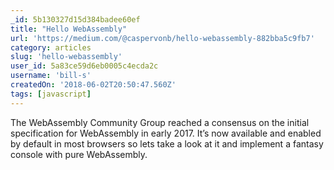 ```yaml
---
_id: 5b130327d15d384badee60ef
title: "Hello WebAssembly"
url: 'https://medium.com/@caspervonb/hello-webassembly-882bba5c9fb7'
category: articles
slug: 'hello-webassembly'
user_id: 5a83ce59d6eb0005c4ecda2c
username: 'bill-s'
createdOn: '2018-06-02T20:50:47.560Z'
tags: [javascript]
---
```


The WebAssembly Community Group reached a consensus on the initial specification for WebAssembly in early 2017. It’s now available and enabled by default in most browsers so lets take a look at it and implement a fantasy console with pure WebAssembly.


